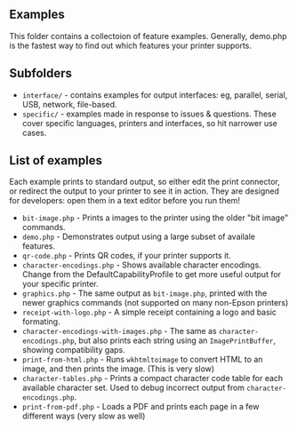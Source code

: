 Examples
--------
This folder contains a collectoion of feature examples.
Generally, demo.php is the fastest way to find out which features your
printer supports.
## Subfolders
- `interface/` - contains examples for output interfaces: eg, parallel, serial, USB, network, file-based.
- `specific/` - examples made in response to issues & questions. These cover specific languages, printers and interfaces, so hit narrower use cases.
## List of examples
Each example prints to standard output, so either edit the print connector, or redirect the output to your printer to see it in action. They are designed for developers: open them in a text editor before you run them!
- `bit-image.php` - Prints a images to the printer using the older "bit image" commands.
- `demo.php` - Demonstrates output using a large subset of availale features.
- `qr-code.php` - Prints QR codes, if your printer supports it.
- `character-encodings.php` - Shows available character encodings. Change from the DefaultCapabilityProfile to get more useful output for your specific printer.
- `graphics.php` - The same output as `bit-image.php`, printed with the newer graphics commands (not supported on many non-Epson printers)
- `receipt-with-logo.php` - A simple receipt containing a logo and basic formating.
- `character-encodings-with-images.php` - The same as `character-encodings.php`, but also prints each string using an `ImagePrintBuffer`, showing compatibility gaps.
- `print-from-html.php` - Runs `wkhtmltoimage` to convert HTML to an image, and then prints the image. (This is very slow)
- `character-tables.php` - Prints a compact character code table for each available character set. Used to debug incorrect output from `character-encodings.php`.
- `print-from-pdf.php` - Loads a PDF and prints each page in a few different ways (very slow as well)
